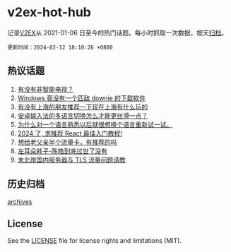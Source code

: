 # v2ex-hot-hub

 记录[V2EX](https://www.v2ex.com/)从 2021-01-06 日至今的热门话题。每小时抓取一次数据，按天[归档](archives)。

`更新时间：2024-02-12 18:10:26 +0800`

## 热议话题

1. [有没有非智能电视？](https://www.v2ex.com/t/1015354)
1. [Windows 竟没有一个匹敌 downie 的下载软件](https://www.v2ex.com/t/1015380)
1. [有没有上海的朋友推荐一下现在上海有什么玩的](https://www.v2ex.com/t/1015384)
1. [安卓输入法的多语言切换怎么才能更丝滑一点？](https://www.v2ex.com/t/1015349)
1. [为什么对一个语言熟悉以后就很想换个语言重新试一试。](https://www.v2ex.com/t/1015368)
1. [2024 了, 求推荐 React 最佳入门教程!](https://www.v2ex.com/t/1015369)
1. [想给老父亲半个流量卡，有推荐的吗](https://www.v2ex.com/t/1015388)
1. [左耳朵耗子-陈皓到底过世了没有](https://www.v2ex.com/t/1015407)
1. [未北岸国内服务器与 TLS 流量问题请教](https://www.v2ex.com/t/1015342)

## 历史归档

[archives](archives)

## License

See the [LICENSE](LICENSE) file for license rights and limitations (MIT).
